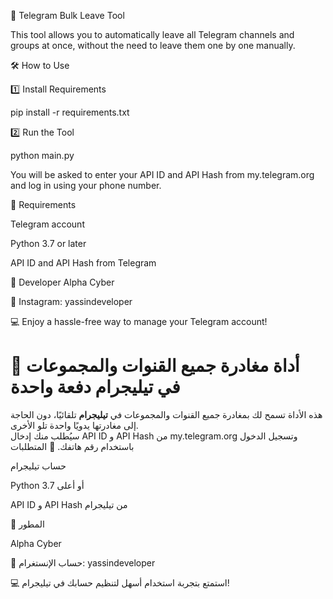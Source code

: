 🛑 Telegram Bulk Leave Tool

This tool allows you to automatically leave all Telegram channels and groups at once, without the need to leave them one by one manually.


🛠️ How to Use

1️⃣ Install Requirements

pip install -r requirements.txt

2️⃣ Run the Tool

python main.py

You will be asked to enter your API ID and API Hash from my.telegram.org and log in using your phone number.

📜 Requirements

Telegram account

Python 3.7 or later

API ID and API Hash from Telegram


🚀 Developer
Alpha Cyber

🔗 Instagram: yassindeveloper

💻 Enjoy a hassle-free way to manage your Telegram account!
# 🛑 أداة مغادرة جميع القنوات والمجموعات في تيليجرام دفعة واحدة  
هذه الأداة تسمح لك بمغادرة جميع القنوات والمجموعات في **تيليجرام** تلقائيًا، دون الحاجة إلى مغادرتها يدويًا واحدة تلو الأخرى.  
سيُطلب منك إدخال API ID و API Hash من my.telegram.org وتسجيل الدخول باستخدام رقم هاتفك.
📜 المتطلبات

حساب تيليجرام

Python 3.7 أو أعلى

API ID و API Hash من تيليجرام


🚀 المطور

Alpha Cyber


🔗 حساب الإنستغرام: yassindeveloper

💻 استمتع بتجربة استخدام أسهل لتنظيم حسابك في تيليجرام!


